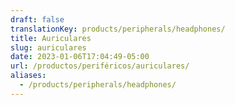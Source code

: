 ```yaml
---
draft: false
translationKey: products/peripherals/headphones/
title: Auriculares
slug: auriculares
date: 2023-01-06T17:04:49-05:00
url: /productos/periféricos/auriculares/
aliases:
  - /products/peripherals/headphones/
---
```

